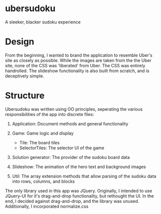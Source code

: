 ubersudoku
==========

A sleeker, blacker sudoku experience

Design
==========

From the beginning, I wanted to brand the application to resemble Uber's site as closely as possible. While the images are taken from the the Uber site, none of the CSS was 'liberated' from Uber. The CSS was entirely handrolled. The slideshow functionality is also built from scratch, and is deceptively simple.

Structure
==========

Ubersudoku was written using OO principles, seperating the various responsibilities of the app into discrete files:

1. Application: Document methods and general functionality

2. Game: Game logic and display
    * Tile: The board tiles
    * SelectorTiles: The selector UI of the game

3. Solution generator: The provider of the sudoku board data

4. Slideshow: The animation of the hero text and background images

5. Util: The array extension methods that allow parsing of the sudoku data into rows, columns, and blocks

The only library used in this app was JQuery. Originally, I intended to use JQuery-UI for it's drag-and-drop functionality, but rethought the UI. In the end, I decided against drag-and-drop, and the library was unused. Additionally, I incorporated normalize.css 


